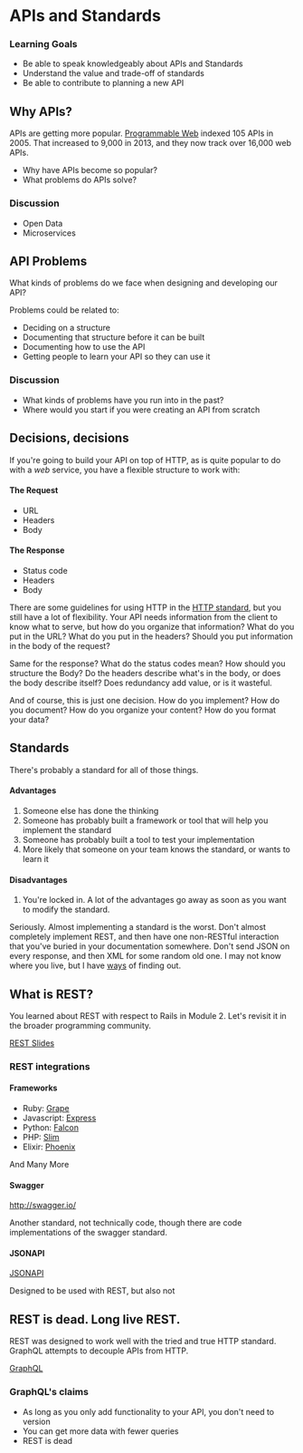 # APIs and Standards

### Learning Goals

- Be able to speak knowledgeably about APIs and Standards
- Understand the value and trade-off of standards
- Be able to contribute to planning a new API

## Why APIs?

APIs are getting more popular. [Programmable Web](http://www.programmableweb.com/category/all/apis) indexed 105 APIs in 2005. That increased to 9,000 in 2013, and they now track over 16,000 web APIs.

- Why have APIs become so popular?
- What problems do APIs solve?

### Discussion

- Open Data
- Microservices

## API Problems

What kinds of problems do we face when designing and developing our API?

Problems could be related to:

- Deciding on a structure
- Documenting that structure before it can be built
- Documenting how to use the API
- Getting people to learn your API so they can use it

### Discussion

- What kinds of problems have you run into in the past?
- Where would you start if you were creating an API from scratch

## Decisions, decisions

If you're going to build your API on top of HTTP, as is quite popular to do with a *web* service, you have a flexible structure to work with:

#### The Request

- URL
- Headers
- Body

#### The Response

- Status code
- Headers
- Body

There are some guidelines for using HTTP in the [HTTP standard](https://www.w3.org/Protocols/rfc2616/rfc2616.html), but you still have a lot of flexibility. Your API needs information from the client to know what to serve, but how do you organize that information? What do you put in the URL? What do you put in the headers? Should you put information in the body of the request?

Same for the response? What do the status codes mean? How should you structure the Body? Do the headers describe what's in the body, or does the body describe itself? Does redundancy add value, or is it wasteful.

And of course, this is just one decision. How do you implement? How do you document? How do you organize your content? How do you format your data?

## Standards

There's probably a standard for all of those things.

#### Advantages

1. Someone else has done the thinking
2. Someone has probably built a framework or tool that will help you implement the standard
3. Someone has probably built a tool to test your implementation
4. More likely that someone on your team knows the standard, or wants to learn it

#### Disadvantages

1. You're locked in. A lot of the advantages go away as soon as you want to modify the standard.

Seriously. Almost implementing a standard is the worst. Don't almost completely implement REST, and then have one non-RESTful interaction that you've buried in your documentation somewhere. Don't send JSON on every response, and then XML for some random old one. I may not know where you live, but I have [ways](https://www.whois.net/) of finding out.


## What is REST?

You learned about REST with respect to Rails in Module 2. Let's revisit it in the broader programming community.

[REST Slides](https://docs.google.com/presentation/d/1KF5ubJmFZWTKULsJYkny6olgSBplAFWwOi0d7wvH9is/edit?usp=sharing)

### REST integrations

#### Frameworks

- Ruby: [Grape](https://github.com/ruby-grape/grape)
- Javascript: [Express](http://expressjs.com/)
- Python: [Falcon](https://falconframework.org/)
- PHP: [Slim](http://www.slimframework.com/)
- Elixir: [Phoenix](http://www.phoenixframework.org/)

And Many More


#### Swagger

http://swagger.io/

Another standard, not technically code, though there are code implementations of the swagger standard.

#### JSONAPI

[JSONAPI](http://jsonapi.org/format/)

Designed to be used with REST, but also not


## REST is dead. Long live REST.

REST was designed to work well with the tried and true HTTP standard. GraphQL attempts to decouple APIs from HTTP.

[GraphQL](http://graphql.org/)

### GraphQL's claims

- As long as you only add functionality to your API, you don't need to version
- You can get more data with fewer queries
- REST is dead

